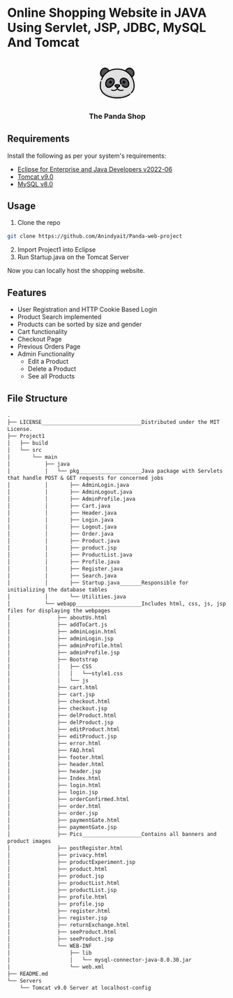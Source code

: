 # Online Shopping Website in JAVA Using Servlet, JSP, JDBC, MySQL And Tomcat

<!-- PROJECT LOGO -->
<br />
<div align="center">
    <img src="Project1/src/main/webapp/Pics/panda.png" alt="Logo" width="80" height="80">
    <h3 align="center">The Panda Shop</h3>
    <p align="center">
        <!--PROJECT DESCRIPTION--!>
    </p>
</div>

## Requirements

Install the following as per your system's requirements:

- [Eclipse for Enterprise and Java Developers v2022-06](https://www.eclipse.org/downloads/packages/release/2022-06/r)
- [Tomcat v9.0](https://tomcat.apache.org/download-90.cgi)
- [MySQL v8.0](https://dev.mysql.com/downloads/installer/)

## Usage

1.  Clone the repo
   ```sh
   git clone https://github.com/Anindyait/Panda-web-project
   ```
2. Import Project1 into Eclipse
3. Run Startup.java on the Tomcat Server

Now you can locally host the shopping website.

## Features

- User Registration and HTTP Cookie Based Login
- Product Search implemented
- Products can be sorted by size and gender
- Cart functionality
- Checkout Page
- Previous Orders Page
- Admin Functionality
   - Edit a Product
   - Delete a Product
   - See all Products


## File Structure

```
.
├── LICENSE________________________________Distributed under the MIT License. 
├── Project1
│   ├── build
│   └── src
│       └── main
│           ├── java
│           │   └── pkg____________________Java package with Servlets that handle POST & GET requests for concerned jobs
│           │       ├── AdminLogin.java
│           │       ├── AdminLogout.java
│           │       ├── AdminProfile.java
│           │       ├── Cart.java
│           │       ├── Header.java
│           │       ├── Login.java
│           │       ├── Logout.java
│           │       ├── Order.java
│           │       ├── Product.java
│           │       ├── product.jsp
│           │       ├── ProductList.java
│           │       ├── Profile.java
│           │       ├── Register.java
│           │       ├── Search.java
│           │       ├── Startup.java_______Responsible for initializing the database tables
│           │       └── Utilities.java
│           └── webapp_____________________Includes html, css, js, jsp files for displaying the webpages
│               ├── aboutUs.html
│               ├── addToCart.js
│               ├── adminLogin.html
│               ├── adminLogin.jsp
│               ├── adminProfile.html
│               ├── adminProfile.jsp
│               ├── Bootstrap
│               │   ├── CSS
│               │   │   └──style1.css
│               │   └── js
│               ├── cart.html
│               ├── cart.jsp
│               ├── checkout.html
│               ├── checkout.jsp
│               ├── delProduct.html
│               ├── delProduct.jsp
│               ├── editProduct.html
│               ├── editProduct.jsp
│               ├── error.html
│               ├── FAQ.html
│               ├── footer.html
│               ├── header.html
│               ├── header.jsp
│               ├── Index.html
│               ├── login.html
│               ├── login.jsp
│               ├── orderConfirmed.html
│               ├── order.html
│               ├── order.jsp
│               ├── paymentGate.html
│               ├── paymentGate.jsp
│               ├── Pics___________________Contains all banners and product images
│               ├── postRegister.html
│               ├── privacy.html
│               ├── productExperiment.jsp
│               ├── product.html
│               ├── product.jsp
│               ├── productList.html
│               ├── productList.jsp
│               ├── profile.html
│               ├── profile.jsp
│               ├── register.html
│               ├── register.jsp
│               ├── returnExchange.html
│               ├── seeProduct.html
│               ├── seeProduct.jsp
│               └── WEB-INF
│                   ├── lib
│                   │   └── mysql-connector-java-8.0.30.jar
│                   └── web.xml
├── README.md
└── Servers
    └── Tomcat v9.0 Server at localhost-config
```
